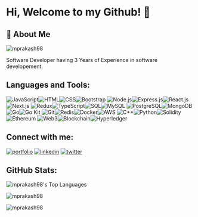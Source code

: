 
# Hi, Welcome to my Github! 👋


## 🚀 About Me
<p align="left"> <img src="https://komarev.com/ghpvc/?username=mprakash98&label=Profile%20views&color=0e75b6&style=flat" alt="mprakash98" /> </p>
Software Developer having 3 Years of Experience in software developement.


## Languages and Tools:

![JavaScript](https://img.shields.io/badge/JavaScript-%23F7DF1E.svg?&style=for-the-badge&logo=javascript&logoColor=black)![HTML](https://img.shields.io/badge/HTML5-%23E34F26.svg?&style=for-the-badge&logo=html5&logoColor=white)![CSS](https://img.shields.io/badge/CSS3-%231572B6.svg?&style=for-the-badge&logo=css3&logoColor=white)![Bootstrap](https://img.shields.io/badge/Bootstrap-%23563D7C.svg?&style=for-the-badge&logo=bootstrap&logoColor=white)
![Node.js](https://img.shields.io/badge/Node.js-%2343853D.svg?&style=for-the-badge&logo=node.js&logoColor=white)![Express.js](https://img.shields.io/badge/Express.js-%23404d59.svg?&style=for-the-badge)![React.js](https://img.shields.io/badge/React-%2320232a.svg?&style=for-the-badge&logo=react&logoColor=%2361DAFB)![Next.js](https://img.shields.io/badge/Next.js-%23000000.svg?&style=for-the-badge&logo=next.js&logoColor=white)
![Redux](https://img.shields.io/badge/Redux-%23764ABC.svg?&style=for-the-badge&logo=redux&logoColor=white)![TypeScript](https://img.shields.io/badge/TypeScript-%23007ACC.svg?&style=for-the-badge&logo=typescript&logoColor=white)![SQL](https://img.shields.io/badge/SQL-%2300f.svg?&style=for-the-badge&logo=sql&logoColor=white)![MySQL](https://img.shields.io/badge/MySQL-%2300f.svg?&style=for-the-badge&logo=mysql&logoColor=white)
![PostgreSQL](https://img.shields.io/badge/PostgreSQL-%23316192.svg?&style=for-the-badge&logo=postgresql&logoColor=white)![MongoDB](https://img.shields.io/badge/MongoDB-%234ea94b.svg?&style=for-the-badge&logo=mongodb&logoColor=white)![Go](https://img.shields.io/badge/Go-%2300ADD8.svg?&style=for-the-badge&logo=go&logoColor=white)![Go Kit](https://img.shields.io/badge/Go%20Kit-%2300ADD8.svg?&style=for-the-badge&logo=gokit&logoColor=white)
![Git](https://img.shields.io/badge/Git-%23F05032.svg?&style=for-the-badge&logo=git&logoColor=white)![Redis](https://img.shields.io/badge/Redis-%23DC382D.svg?&style=for-the-badge&logo=redis&logoColor=white)![Docker](https://img.shields.io/badge/Docker-%232496ED.svg?&style=for-the-badge&logo=docker&logoColor=white)![AWS](https://img.shields.io/badge/AWS-%23232F3E.svg?&style=for-the-badge&logo=amazon-aws&logoColor=white)
![C++](https://img.shields.io/badge/C++-%2300599C.svg?&style=for-the-badge&logo=c%2B%2B&logoColor=white)![Python](https://img.shields.io/badge/Python-%2314354C.svg?&style=for-the-badge&logo=python&logoColor=white)![Solidity](https://img.shields.io/badge/Solidity-%23339933.svg?&style=for-the-badge)![Ethereum](https://img.shields.io/badge/Ethereum-%23646DFF.svg?&style=for-the-badge&logo=ethereum&logoColor=white)
![Web3](https://img.shields.io/badge/Web3-%2341B883.svg?&style=for-the-badge&logo=web3.js&logoColor=white)![Blockchain](https://img.shields.io/badge/Blockchain-%23100000.svg?&style=for-the-badge&logo=blockchain.com&logoColor=white)![Hyperledger](https://img.shields.io/badge/Hyperledger-%23326CE5.svg?&style=for-the-badge&logo=hyperledger&logoColor=white)

## Connect with me:
[![portfolio](https://img.shields.io/badge/my_portfolio-000?style=for-the-badge&logo=ko-fi&logoColor=white)](https://www.linkedin.com/in/mrityunjay-prakash/)
[![linkedin](https://img.shields.io/badge/linkedin-0A66C2?style=for-the-badge&logo=linkedin&logoColor=white)](https://www.linkedin.com/in/mrityunjay-prakash/)
[![twitter](https://img.shields.io/badge/twitter-1DA1F2?style=for-the-badge&logo=twitter&logoColor=white)](https://www.linkedin.com/in/mrityunjay-prakash/)


##  GitHub Stats:
![mprakash98's Top Languages](https://github-readme-stats.vercel.app/api/top-langs?username=mprakash98&show_icons=true&locale=en&layout=compact)

<p><img align="center" src="https://github-readme-stats.vercel.app/api?username=mprakash98&show_icons=true&locale=en" alt="mprakash98" /></p>

<p><img align="center" src="https://github-readme-streak-stats.herokuapp.com/?user=mprakash98&" alt="mprakash98" /></p>






